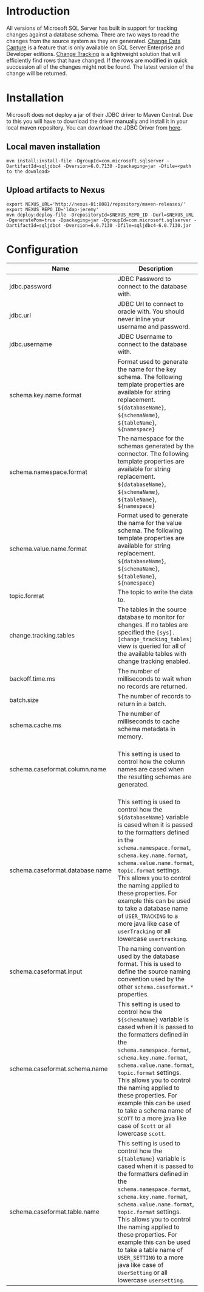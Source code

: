 # Introduction

All versions of Microsoft SQL Server has built in support for tracking changes against a database schema. There are two ways 
to read the changes from the source system as they are generated. [Change Data Capture](https://msdn.microsoft.com/en-us/library/cc645937.aspx) is
a feature that is only available on SQL Server Enterprise and Developer editions. [Change Tracking](https://msdn.microsoft.com/en-us/library/bb933875.aspx)
is a lightweight solution that will efficiently find rows that have changed. If the rows are modified in quick succession 
all of the changes might not be found. The latest version of the change will be returned. 

# Installation

Microsoft does not deploy a jar of their JDBC driver to Maven Central. Due to this you will have to download the driver 
manually and install it in your local maven repository. You can download the JDBC Driver from [here](https://msdn.microsoft.com/en-us/library/mt683464(v=sql.110).aspx).

## Local maven installation

```
mvn install:install-file -DgroupId=com.microsoft.sqlserver -DartifactId=sqljdbc4 -Dversion=6.0.7130 -Dpackaging=jar -Dfile=<path to the download>
```

## Upload artifacts to Nexus

```
export NEXUS_URL='http://nexus-01:8081/repository/maven-releases/'
export NEXUS_REPO_ID='ldap-jeremy'
mvn deploy:deploy-file -DrepositoryId=$NEXUS_REPO_ID -Durl=$NEXUS_URL -DgeneratePom=true -Dpackaging=jar -DgroupId=com.microsoft.sqlserver -DartifactId=sqljdbc4 -Dversion=6.0.7130 -Dfile=sqljdbc4-6.0.7130.jar
```


# Configuration

| Name                            | Description                                                                                                                                                                                                                                                                                                                                                                                                                                                     | Type     | Default                          | Valid Values                                                                                                                         | Importance |
|---------------------------------|-----------------------------------------------------------------------------------------------------------------------------------------------------------------------------------------------------------------------------------------------------------------------------------------------------------------------------------------------------------------------------------------------------------------------------------------------------------------|----------|----------------------------------|--------------------------------------------------------------------------------------------------------------------------------------|------------|
| jdbc.password                   | JDBC Password to connect to the database with.                                                                                                                                                                                                                                                                                                                                                                                                                  | password |                                  |                                                                                                                                      | high       |
| jdbc.url                        | JDBC Url to connect to oracle with. You should never inline your username and password.                                                                                                                                                                                                                                                                                                                                                                         | string   |                                  |                                                                                                                                      | high       |
| jdbc.username                   | JDBC Username to connect to the database with.                                                                                                                                                                                                                                                                                                                                                                                                                  | string   |                                  |                                                                                                                                      | high       |
| schema.key.name.format          | Format used to generate the name for the key schema. The following template properties are available for string replacement. `${databaseName}`, `${schemaName}`, `${tableName}`, `${namespace}`                                                                                                                                                                                                                                                                 | string   | ${namespace}.${tableName}Key     |                                                                                                                                      | high       |
| schema.namespace.format         | The namespace for the schemas generated by the connector. The following template properties are available for string replacement. `${databaseName}`, `${schemaName}`, `${tableName}`, `${namespace}`                                                                                                                                                                                                                                                            | string   | com.example.data.${databaseName} |                                                                                                                                      | high       |
| schema.value.name.format        | Format used to generate the name for the value schema. The following template properties are available for string replacement. `${databaseName}`, `${schemaName}`, `${tableName}`, `${namespace}`                                                                                                                                                                                                                                                               | string   | ${namespace}.${tableName}Value   |                                                                                                                                      | high       |
| topic.format                    | The topic to write the data to.                                                                                                                                                                                                                                                                                                                                                                                                                                 | string   | ${databaseName}.${tableName}     |                                                                                                                                      | high       |
| change.tracking.tables          | The tables in the source database to monitor for changes. If no tables are specified the `[sys].[change_tracking_tables]` view is queried for all of the available tables with change tracking enabled.                                                                                                                                                                                                                                                         | list     | []                               |                                                                                                                                      | medium     |
| backoff.time.ms                 | The number of milliseconds to wait when no records are returned.                                                                                                                                                                                                                                                                                                                                                                                                | int      | 1000                             | [50,...]                                                                                                                             | low        |
| batch.size                      | The number of records to return in a batch.                                                                                                                                                                                                                                                                                                                                                                                                                     | int      | 512                              | [1,...]                                                                                                                              | low        |
| schema.cache.ms                 | The number of milliseconds to cache schema metadata in memory.                                                                                                                                                                                                                                                                                                                                                                                                  | int      | 300000                           | [60000,...]                                                                                                                          | low        |
| schema.caseformat.column.name   | This setting is used to control how the column names are cased when the resulting schemas are generated.                                                                                                                                                                                                                                                                                                                                                        | string   | NONE                             | ValidEnum{enum=CaseFormat, allowed=[LOWER_HYPHEN, LOWER_UNDERSCORE, LOWER_CAMEL, LOWER, UPPER_CAMEL, UPPER_UNDERSCORE, UPPER, NONE]} | low        |
| schema.caseformat.database.name | This setting is used to control how the `${databaseName}` variable is cased when it is passed to the formatters defined in the `schema.namespace.format`, `schema.key.name.format`, `schema.value.name.format`, `topic.format` settings. This allows you to control the naming applied to these properties. For example this can be used to take a database name of `USER_TRACKING` to a more java like case of `userTracking` or all lowercase `usertracking`. | string   | NONE                             | ValidEnum{enum=CaseFormat, allowed=[LOWER_HYPHEN, LOWER_UNDERSCORE, LOWER_CAMEL, LOWER, UPPER_CAMEL, UPPER_UNDERSCORE, UPPER, NONE]} | low        |
| schema.caseformat.input         | The naming convention used by the database format. This is used to define the source naming convention used by the other `schema.caseformat.*` properties.                                                                                                                                                                                                                                                                                                      | string   | UPPER_UNDERSCORE                 | ValidEnum{enum=CaseFormat, allowed=[LOWER_HYPHEN, LOWER_UNDERSCORE, LOWER_CAMEL, UPPER_CAMEL, UPPER_UNDERSCORE]}                     | low        |
| schema.caseformat.schema.name   | This setting is used to control how the `${schemaName}` variable is cased when it is passed to the formatters defined in the `schema.namespace.format`, `schema.key.name.format`, `schema.value.name.format`, `topic.format` settings. This allows you to control the naming applied to these properties. For example this can be used to take a schema name of `SCOTT` to a more java like case of `Scott` or all lowercase `scott`.                           | string   | NONE                             | ValidEnum{enum=CaseFormat, allowed=[LOWER_HYPHEN, LOWER_UNDERSCORE, LOWER_CAMEL, LOWER, UPPER_CAMEL, UPPER_UNDERSCORE, UPPER, NONE]} | low        |
| schema.caseformat.table.name    | This setting is used to control how the `${tableName}` variable is cased when it is passed to the formatters defined in the `schema.namespace.format`, `schema.key.name.format`, `schema.value.name.format`, `topic.format` settings. This allows you to control the naming applied to these properties. For example this can be used to take a table name of `USER_SETTING` to a more java like case of `UserSetting` or all lowercase `usersetting`.          | string   | NONE                             | ValidEnum{enum=CaseFormat, allowed=[LOWER_HYPHEN, LOWER_UNDERSCORE, LOWER_CAMEL, LOWER, UPPER_CAMEL, UPPER_UNDERSCORE, UPPER, NONE]} | low        |


